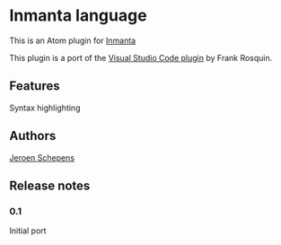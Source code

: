 # Inmanta language
This is an Atom plugin for [Inmanta](https://inmanta.com)

This plugin is a port of the [Visual Studio Code plugin](https://github.com/inmanta/vscode-inmanta) by Frank Rosquin.

## Features
Syntax highlighting

## Authors
[Jeroen Schepens](https://github.com/edmeister)

## Release notes
### 0.1
Initial port
